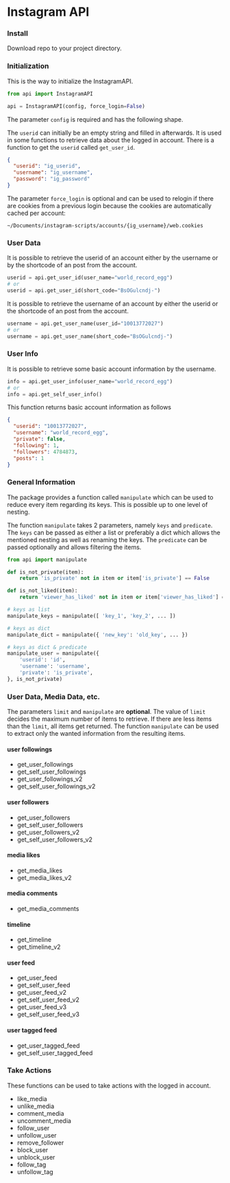 # Instagram API

### Install

Download repo to your project directory.

### Initialization

This is the way to initialize the InstagramAPI.

```python
from api import InstagramAPI

api = InstagramAPI(config, force_login=False)
```

The parameter `config` is required and has the following shape.

The `userid` can initially be an empty string and filled in afterwards.
It is used in some functions to retrieve data about the logged in account.
There is a function to get the `userid` called `get_user_id`.

```json
{
  "userid": "ig_userid",
  "username": "ig_username",
  "password": "ig_password"
}
```

The parameter `force_login` is optional and can be used to relogin if there are cookies from a previous login because the cookies are automatically cached per account:

`~/Documents/instagram-scripts/accounts/{ig_username}/web.cookies`

### User Data

It is possible to retrieve the userid of an account either by the username or by the shortcode of an post from the account.

```python
userid = api.get_user_id(user_name="world_record_egg")
# or
userid = api.get_user_id(short_code="BsOGulcndj-")
```

It is possible to retrieve the username of an account by either the userid or the shortcode of an post from the account.

```python
username = api.get_user_name(user_id="10013772027")
# or
username = api.get_user_name(short_code="BsOGulcndj-")
```

### User Info

It is possible to retrieve some basic account information by the username.

```python
info = api.get_user_info(user_name="world_record_egg")
# or
info = api.get_self_user_info()
```

This function returns basic account information as follows

```json
{
  "userid": "10013772027",
  "username": "world_record_egg",
  "private": false,
  "following": 1,
  "followers": 4784873,
  "posts": 1
}
```

### General Information

The package provides a function called `manipulate` which can be used to reduce every item regarding its keys. This is possible up to one level of nesting.

The function `manipulate` takes 2 parameters, namely `keys` and `predicate`.
The `keys` can be passed as either a list or preferably a dict which allows the mentioned nesting as well as renaming the keys.
The `predicate` can be passed optionally and allows filtering the items.

```python
from api import manipulate

def is_not_private(item):
    return 'is_private' not in item or item['is_private'] == False

def is_not_liked(item):
    return 'viewer_has_liked' not in item or item['viewer_has_liked'] == False

# keys as list
manipulate_keys = manipulate([ 'key_1', 'key_2', ... ])

# keys as dict
manipulate_dict = manipulate({ 'new_key': 'old_key', ... })

# keys as dict & predicate
manipulate_user = manipulate({
    'userid': 'id',
    'username': 'username',
    'private': 'is_private',
}, is_not_private)
```

### User Data, Media Data, etc.

The parameters `limit` and `manipulate` are **optional**. The value of `limit` decides the maximum number of items to retrieve. If there are less items than the `limit`, all items get returned. The function `manipulate` can be used to extract only the wanted information from the resulting items.

#### user followings

- get_user_followings
- get_self_user_followings
- get_user_followings_v2
- get_self_user_followings_v2

#### user followers

- get_user_followers
- get_self_user_followers
- get_user_followers_v2
- get_self_user_followers_v2

#### media likes

- get_media_likes
- get_media_likes_v2

#### media comments

- get_media_comments

#### timeline

- get_timeline
- get_timeline_v2

#### user feed

- get_user_feed
- get_self_user_feed
- get_user_feed_v2
- get_self_user_feed_v2
- get_user_feed_v3
- get_self_user_feed_v3

#### user tagged feed

- get_user_tagged_feed
- get_self_user_tagged_feed

### Take Actions

These functions can be used to take actions with the logged in account.

- like_media
- unlike_media
- comment_media
- uncomment_media
- follow_user
- unfollow_user
- remove_follower
- block_user
- unblock_user
- follow_tag
- unfollow_tag
